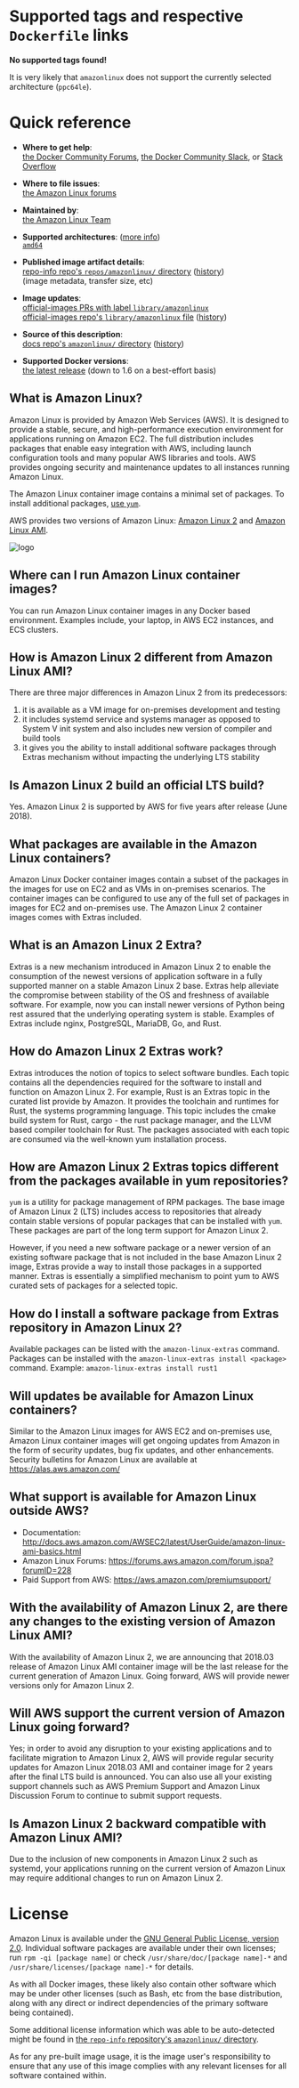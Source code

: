<!--

********************************************************************************

WARNING:

    DO NOT EDIT "amazonlinux/README.md"

    IT IS AUTO-GENERATED

    (from the other files in "amazonlinux/" combined with a set of templates)

********************************************************************************

-->

# Supported tags and respective `Dockerfile` links

**No supported tags found!**

It is very likely that `amazonlinux` does not support the currently selected architecture (`ppc64le`).

# Quick reference

-	**Where to get help**:  
	[the Docker Community Forums](https://forums.docker.com/), [the Docker Community Slack](https://blog.docker.com/2016/11/introducing-docker-community-directory-docker-community-slack/), or [Stack Overflow](https://stackoverflow.com/search?tab=newest&q=docker)

-	**Where to file issues**:  
	[the Amazon Linux forums](https://forums.aws.amazon.com/forum.jspa?forumID=228)

-	**Maintained by**:  
	[the Amazon Linux Team](https://github.com/aws/amazon-linux-docker-images)

-	**Supported architectures**: ([more info](https://github.com/docker-library/official-images#architectures-other-than-amd64))  
	[`amd64`](https://hub.docker.com/r/amd64/amazonlinux/)

-	**Published image artifact details**:  
	[repo-info repo's `repos/amazonlinux/` directory](https://github.com/docker-library/repo-info/blob/master/repos/amazonlinux) ([history](https://github.com/docker-library/repo-info/commits/master/repos/amazonlinux))  
	(image metadata, transfer size, etc)

-	**Image updates**:  
	[official-images PRs with label `library/amazonlinux`](https://github.com/docker-library/official-images/pulls?q=label%3Alibrary%2Famazonlinux)  
	[official-images repo's `library/amazonlinux` file](https://github.com/docker-library/official-images/blob/master/library/amazonlinux) ([history](https://github.com/docker-library/official-images/commits/master/library/amazonlinux))

-	**Source of this description**:  
	[docs repo's `amazonlinux/` directory](https://github.com/docker-library/docs/tree/master/amazonlinux) ([history](https://github.com/docker-library/docs/commits/master/amazonlinux))

-	**Supported Docker versions**:  
	[the latest release](https://github.com/docker/docker-ce/releases/latest) (down to 1.6 on a best-effort basis)

## What is Amazon Linux?

Amazon Linux is provided by Amazon Web Services (AWS). It is designed to provide a stable, secure, and high-performance execution environment for applications running on Amazon EC2. The full distribution includes packages that enable easy integration with AWS, including launch configuration tools and many popular AWS libraries and tools. AWS provides ongoing security and maintenance updates to all instances running Amazon Linux.

The Amazon Linux container image contains a minimal set of packages. To install additional packages, [use `yum`](https://docs.aws.amazon.com/AWSEC2/latest/UserGuide/managing-software.html).

AWS provides two versions of Amazon Linux: [Amazon Linux 2](https://aws.amazon.com/amazon-linux-2/) and [Amazon Linux AMI](https://aws.amazon.com/amazon-linux-ami/).

![logo](https://raw.githubusercontent.com/docker-library/docs/9ca9202567ccc25ce110f98bbeb6c929844e05d0/amazonlinux/logo.png)

## Where can I run Amazon Linux container images?

You can run Amazon Linux container images in any Docker based environment. Examples include, your laptop, in AWS EC2 instances, and ECS clusters.

## How is Amazon Linux 2 different from Amazon Linux AMI?

There are three major differences in Amazon Linux 2 from its predecessors:

1.	it is available as a VM image for on-premises development and testing
2.	it includes systemd service and systems manager as opposed to System V init system and also includes new version of compiler and build tools
3.	it gives you the ability to install additional software packages through Extras mechanism without impacting the underlying LTS stability

## Is Amazon Linux 2 build an official LTS build?

Yes. Amazon Linux 2 is supported by AWS for five years after release (June 2018).

## What packages are available in the Amazon Linux containers?

Amazon Linux Docker container images contain a subset of the packages in the images for use on EC2 and as VMs in on-premises scenarios. The container images can be configured to use any of the full set of packages in images for EC2 and on-premises use. The Amazon Linux 2 container images comes with Extras included.

## What is an Amazon Linux 2 Extra?

Extras is a new mechanism introduced in Amazon Linux 2 to enable the consumption of the newest versions of application software in a fully supported manner on a stable Amazon Linux 2 base. Extras help alleviate the compromise between stability of the OS and freshness of available software. For example, now you can install newer versions of Python being rest assured that the underlying operating system is stable. Examples of Extras include nginx, PostgreSQL, MariaDB, Go, and Rust.

## How do Amazon Linux 2 Extras work?

Extras introduces the notion of topics to select software bundles. Each topic contains all the dependencies required for the software to install and function on Amazon Linux 2. For example, Rust is an Extras topic in the curated list provide by Amazon. It provides the toolchain and runtimes for Rust, the systems programming language. This topic includes the cmake build system for Rust, cargo - the rust package manager, and the LLVM based compiler toolchain for Rust. The packages associated with each topic are consumed via the well-known yum installation process.

## How are Amazon Linux 2 Extras topics different from the packages available in yum repositories?

`yum` is a utility for package management of RPM packages. The base image of Amazon Linux 2 (LTS) includes access to repositories that already contain stable versions of popular packages that can be installed with `yum`. These packages are part of the long term support for Amazon Linux 2.

However, if you need a new software package or a newer version of an existing software package that is not included in the base Amazon Linux 2 image, Extras provide a way to install those packages in a supported manner. Extras is essentially a simplified mechanism to point yum to AWS curated sets of packages for a selected topic.

## How do I install a software package from Extras repository in Amazon Linux 2?

Available packages can be listed with the `amazon-linux-extras` command. Packages can be installed with the `amazon-linux-extras install <package>` command. Example: `amazon-linux-extras install rust1`

## Will updates be available for Amazon Linux containers?

Similar to the Amazon Linux images for AWS EC2 and on-premises use, Amazon Linux container images will get ongoing updates from Amazon in the form of security updates, bug fix updates, and other enhancements. Security bulletins for Amazon Linux are available at https://alas.aws.amazon.com/

## What support is available for Amazon Linux outside AWS?

-	Documentation: http://docs.aws.amazon.com/AWSEC2/latest/UserGuide/amazon-linux-ami-basics.html
-	Amazon Linux Forums: https://forums.aws.amazon.com/forum.jspa?forumID=228
-	Paid Support from AWS: https://aws.amazon.com/premiumsupport/

## With the availability of Amazon Linux 2, are there any changes to the existing version of Amazon Linux AMI?

With the availability of Amazon Linux 2, we are announcing that 2018.03 release of Amazon Linux AMI container image will be the last release for the current generation of Amazon Linux. Going forward, AWS will provide newer versions only for Amazon Linux 2.

## Will AWS support the current version of Amazon Linux going forward?

Yes; in order to avoid any disruption to your existing applications and to facilitate migration to Amazon Linux 2, AWS will provide regular security updates for Amazon Linux 2018.03 AMI and container image for 2 years after the final LTS build is announced. You can also use all your existing support channels such as AWS Premium Support and Amazon Linux Discussion Forum to continue to submit support requests.

## Is Amazon Linux 2 backward compatible with Amazon Linux AMI?

Due to the inclusion of new components in Amazon Linux 2 such as systemd, your applications running on the current version of Amazon Linux may require additional changes to run on Amazon Linux 2.

# License

Amazon Linux is available under the [GNU General Public License, version 2.0](https://github.com/aws/amazon-linux-docker-images/blob/master/LICENSE). Individual software packages are available under their own licenses; run `rpm -qi [package name]` or check `/usr/share/doc/[package name]-*` and `/usr/share/licenses/[package name]-*` for details.

As with all Docker images, these likely also contain other software which may be under other licenses (such as Bash, etc from the base distribution, along with any direct or indirect dependencies of the primary software being contained).

Some additional license information which was able to be auto-detected might be found in [the `repo-info` repository's `amazonlinux/` directory](https://github.com/docker-library/repo-info/tree/master/repos/amazonlinux).

As for any pre-built image usage, it is the image user's responsibility to ensure that any use of this image complies with any relevant licenses for all software contained within.
